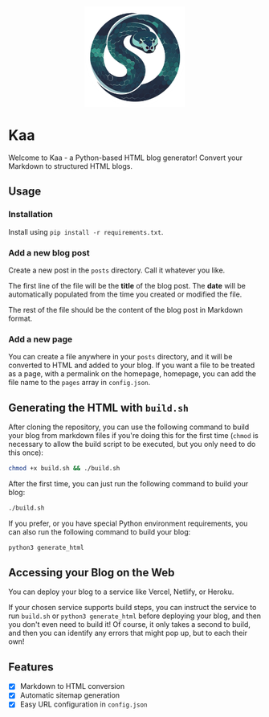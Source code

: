 <img src="./posts/assets/kaa-logo.png" alt="My Image" width="200" style="max-width: 100%; display: block; margin: auto;"/>

# Kaa
Welcome to Kaa - a Python-based HTML blog generator! Convert your Markdown to structured HTML blogs.

## Usage

### Installation

Install using `pip install -r requirements.txt`.

### Add a new blog post

Create a new post in the `posts` directory. Call it whatever you like.

The first line of the file will be the **title** of the blog post. The **date** will be automatically populated from the time you created or modified the file.

The rest of the file should be the content of the blog post in Markdown format.

### Add a new page

You can create a file anywhere in your `posts` directory, and it will be converted to HTML and added to your blog. If you want a file to be treated as a page, with a permalink on the homepage, homepage, you can add the file name to the `pages` array in `config.json`.

## Generating the HTML with `build.sh`

After cloning the repository, you can use the following command to build your blog from markdown files if you're doing this for the first time (`chmod` is necessary to allow the build script to be executed, but you only need to do this once):

```bash
chmod +x build.sh && ./build.sh
```

After the first time, you can just run the following command to build your blog:

```bash
./build.sh
```

If you prefer, or you have special Python environment requirements, you can also run the following command to build your blog:

```bash
python3 generate_html
```

## Accessing your Blog on the Web

You can deploy your blog to a service like Vercel, Netlify, or Heroku.

If your chosen service supports build steps, you can instruct the service to run `build.sh` or `python3 generate_html` before deploying your blog, and then you don't even need to build it! Of course, it only takes a second to build, and then you can identify any errors that might pop up, but to each their own!

## Features

- [x] Markdown to HTML conversion
- [x] Automatic sitemap generation
- [x] Easy URL configuration in `config.json` 